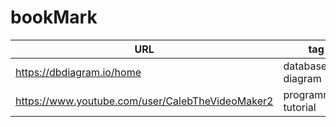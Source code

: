 # bookMark

| URL | tag |
| --- | --- |
| https://dbdiagram.io/home | database, diagram |
| https://www.youtube.com/user/CalebTheVideoMaker2 | programming, tutorial |
